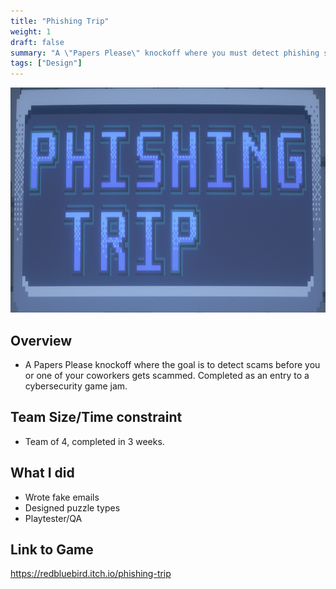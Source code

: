 ```yaml
---
title: "Phishing Trip"
weight: 1
draft: false
summary: "A \"Papers Please\" knockoff where you must detect phishing scams"
tags: ["Design"]
---
```

<p><img src="featured.png" width="640" height = "360"></p>

## Overview
- A Papers Please knockoff where the goal is to detect scams before you or one of your coworkers gets scammed. Completed as an entry to a cybersecurity game jam.

## Team Size/Time constraint
- Team of 4, completed in 3 weeks.

## What I did
- Wrote fake emails
- Designed puzzle types
- Playtester/QA

## Link to Game

https://redbluebird.itch.io/phishing-trip
